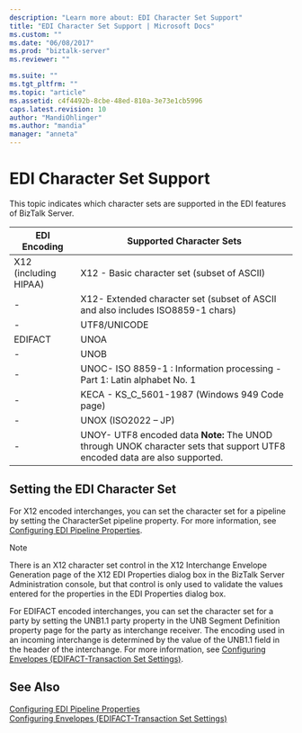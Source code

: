 ```yaml
---
description: "Learn more about: EDI Character Set Support"
title: "EDI Character Set Support | Microsoft Docs"
ms.custom: ""
ms.date: "06/08/2017"
ms.prod: "biztalk-server"
ms.reviewer: ""

ms.suite: ""
ms.tgt_pltfrm: ""
ms.topic: "article"
ms.assetid: c4f4492b-8cbe-48ed-810a-3e73e1cb5996
caps.latest.revision: 10
author: "MandiOhlinger"
ms.author: "mandia"
manager: "anneta"
---
```

# EDI Character Set Support
This topic indicates which character sets are supported in the EDI features of BizTalk Server.  
  
|EDI Encoding|Supported Character Sets|  
|------------------|------------------------------|  
|X12 (including HIPAA)|X12 - Basic character set (subset of ASCII)|  
|-|X12- Extended character set (subset of ASCII and also includes ISO8859-1 chars)|  
|-|UTF8/UNICODE|  
|EDIFACT|UNOA|  
|-|UNOB|  
|-|UNOC- ISO 8859-1 : Information processing - Part 1: Latin alphabet No. 1|  
|-|KECA - KS_C_5601-1987 (Windows 949 Code page)|  
|-|UNOX (ISO2022 – JP)|  
|-|UNOY- UTF8 encoded data **Note:**  The UNOD through UNOK character sets that support UTF8 encoded data are also supported.|  
  
## Setting the EDI Character Set  
 For X12 encoded interchanges, you can set the character set for a pipeline by setting the CharacterSet pipeline property. For more information, see [Configuring EDI Pipeline Properties](../core/configuring-edi-pipeline-properties.md).  
  
> [!NOTE]
>  There is an X12 character set control in the X12 Interchange Envelope Generation page of the X12 EDI Properties dialog box in the BizTalk Server Administration console, but that control is only used to validate the values entered for the properties in the EDI Properties dialog box.  
  
 For EDIFACT encoded interchanges, you can set the character set for a party by setting the UNB1.1 party property in the UNB Segment Definition property page for the party as interchange receiver. The encoding used in an incoming interchange is determined by the value of the UNB1.1 field in the header of the interchange. For more information, see [Configuring Envelopes (EDIFACT-Transaction Set Settings)](../core/configuring-envelopes-edifact-transaction-set-settings.md).  
  
## See Also  
 [Configuring EDI Pipeline Properties](../core/configuring-edi-pipeline-properties.md)   
 [Configuring Envelopes (EDIFACT-Transaction Set Settings)](../core/configuring-envelopes-edifact-transaction-set-settings.md)
